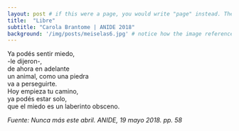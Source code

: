 ```yaml
---
layout: post # if this were a page, you would write "page" instead. They layouts are subtly different. Try it to see what happens.
title:  "Libre"
subtitle: "Carola Brantome | ANIDE 2018"
background: '/img/posts/meiselas6.jpg' # notice how the image referenced is in your project's /img/posts/ folder.
---
```

Ya podés sentir miedo, <br>
-le dijeron-, <br>
de ahora en adelante <br>
un animal, como una piedra <br>
va a perseguirte. <br>
Hoy empieza tu camino, <br>
ya podés estar solo, <br>
que el miedo es un laberinto obsceno. <br>


*Fuente: Nunca más este abril. ANIDE, 19 mayo 2018. pp. 58*
